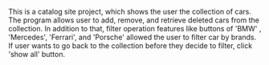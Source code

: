 This is a catalog site project, which shows the user the collection of cars. The program allows user to add, remove, and retrieve deleted cars from the collection.
In addition to that, filter operation features like buttons of 'BMW' , 'Mercedes', 'Ferrari', and 'Porsche' allowed the user to filter car by brands. 
If user wants to go back to the collection before they decide to filter, click 'show all' button.

